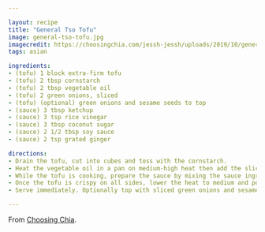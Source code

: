 ```yaml
---

layout: recipe
title: "General Tso Tofu"
image: general-tso-tofu.jpg
imagecredit: https://choosingchia.com/jessh-jessh/uploads/2019/10/general-tso-tofu_.jpg
tags: asian

ingredients:
- (tofu) 1 block extra-firm tofu
- (tofu) 2 tbsp cornstarch
- (tofu) 2 tbsp vegetable oil
- (tofu) 2 green onions, sliced
- (tofu) (optional) green onions and sesame seeds to top
- (sauce) 3 tbsp ketchup
- (sauce) 3 tsp rice vinegar
- (sauce) 3 tbsp coconut sugar
- (sauce) 2 1/2 tbsp soy sauce
- (sauce) 2 tsp grated ginger

directions:
- Drain the tofu, cut into cubes and toss with the cornstarch.
- Heat the vegetable oil in a pan on medium-high heat then add the sliced green onions and tofu cubes. Let the cubes cook for 2-3 minutes on each side until golden brown.
- While the tofu is cooking, prepare the sauce by mixing the sauce ingredients together in a small bowl.
- Once the tofu is crispy on all sides, lower the heat to medium and pour the sauce over the tofu, tossing until evenly coated.
- Serve immediately. Optionally top with sliced green onions and sesame seeds.

---
```


From [Choosing Chia](https://choosingchia.com/general-tsos-tofu/).

